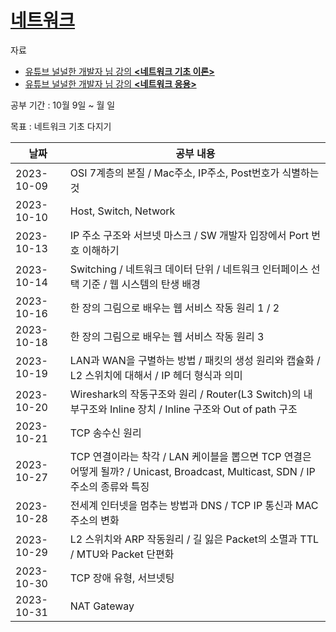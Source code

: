 # [네트워크](https://github.com/Mingadinga/2023_Study_CS/tree/main/network)

자료 
- [유튜브 널널한 개발자 님 강의 **<네트워크 기초 이론>**](https://www.youtube.com/playlist?list=PLXvgR_grOs1BFH-TuqFsfHqbh-gpMbFoy)
- [유튜브 널널한 개발자 님 강의 **<네트워크 응용>**](https://www.youtube.com/playlist?list=PLXvgR_grOs1BkUIxKsLEUdefyMWMA0_U-)

공부 기간 : 10월 9일 ~ 월 일

목표 : 네트워크 기초 다지기

| 날짜 | 공부 내용 |
| --- | --- |
| 2023-10-09 | OSI 7계층의 본질 / Mac주소, IP주소, Post번호가 식별하는 것 |
| 2023-10-10 | Host, Switch, Network |
| 2023-10-13 | IP 주소 구조와 서브넷 마스크 / SW 개발자 입장에서 Port 번호 이해하기 |
| 2023-10-14 | Switching / 네트워크 데이터 단위 / 네트워크 인터페이스 선택 기준 / 웹 시스템의 탄생 배경 |
| 2023-10-16 | 한 장의 그림으로 배우는 웹 서비스 작동 원리 1 / 2 |
| 2023-10-18 | 한 장의 그림으로 배우는 웹 서비스 작동 원리 3 |
| 2023-10-19 | LAN과 WAN을 구별하는 방법 / 패킷의 생성 원리와 캡슐화 / L2 스위치에 대해서 / IP 헤더 형식과 의미 |
| 2023-10-20 | Wireshark의 작동구조와 원리 / Router(L3 Switch)의 내부구조와 Inline 장치 / Inline 구조와 Out of path 구조 |
| 2023-10-21 | TCP 송수신 원리 |
| 2023-10-27 | TCP 연결이라는 착각 / LAN 케이블을 뽑으면 TCP 연결은 어떻게 될까? / Unicast, Broadcast, Multicast, SDN / IP 주소의 종류와 특징 |
| 2023-10-28 | 전세계 인터넷을 멈추는 방법과 DNS / TCP IP 통신과 MAC 주소의 변화 |
| 2023-10-29 | L2 스위치와 ARP 작동원리 / 길 잃은 Packet의 소멸과 TTL / MTU와 Packet 단편화 |
| 2023-10-30 | TCP 장애 유형, 서브넷팅 |
| 2023-10-31 | NAT Gateway |
